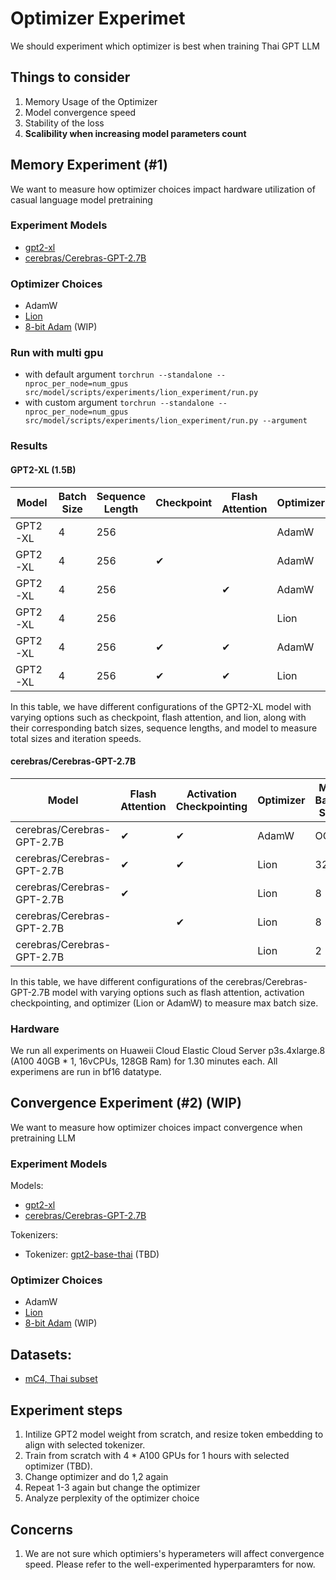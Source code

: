 # Optimizer Experimet

We should experiment which optimizer is best when training Thai GPT LLM

## Things to consider

1. Memory Usage of the Optimizer
2. Model convergence speed
3. Stability of the loss
4. **Scalibility when increasing model parameters count**

## Memory Experiment (#1)

We want to measure how optimizer choices impact hardware utilization of casual language model pretraining

### Experiment Models

- [gpt2-xl](https://huggingface.co/gpt2-xl)
- [cerebras/Cerebras-GPT-2.7B](https://huggingface.co/cerebras/Cerebras-GPT-2.7B)

### Optimizer Choices

- AdamW
- [Lion](https://twitter.com/ArYoMo/status/1633949392934772738)
- [8-bit Adam](https://www.kaggle.com/code/nbroad/8-bit-adam-optimization) (WIP)

### Run with multi gpu
- with default argument `torchrun --standalone --nproc_per_node=num_gpus src/model/scripts/experiments/lion_experiment/run.py`
- with custom argument `torchrun --standalone --nproc_per_node=num_gpus src/model/scripts/experiments/lion_experiment/run.py --argument`

### Results

#### GPT2-XL (1.5B)

| Model   | Batch Size | Sequence Length | Checkpoint | Flash Attention | Optimizer | VRAM used   | Iteration Speed |
| ------- | ---------- | --------------- | ---------- | --------------- | --------- | ----------- | --------------- |
| GPT2-XL | 4          | 256             |            |                 | AdamW     | 37.9 GB     | 4.99it/s        |
| GPT2-XL | 4          | 256             | &#10004;   |                 | AdamW     | 30.9 GB     | 3.76it/s        |
| GPT2-XL | 4          | 256             |            | &#10004;        | AdamW     | 36.6 GB     | 5.80it/s        |
| GPT2-XL | 4          | 256             |            |                 | Lion      | 33.3 GB     | 5.16it/s        |
| GPT2-XL | 4          | 256             | &#10004;   | &#10004;        | AdamW     | 28.8 GB     | 4.40it/s        |
| GPT2-XL | 4          | 256             | &#10004;   | &#10004;        | Lion      | **24.3 GB** | 4.57it/s        |

In this table, we have different configurations of the GPT2-XL model with varying options such as checkpoint, flash attention, and lion, along with their corresponding batch sizes, sequence lengths, and model to measure total sizes and iteration speeds.

#### cerebras/Cerebras-GPT-2.7B

| Model                      | Flash Attention | Activation Checkpointing | Optimizer | Max Batch Size |
| -------------------------- | --------------- | ------------------------ | --------- | -------------- |
| cerebras/Cerebras-GPT-2.7B | &#10004;        | &#10004;                 | AdamW     | OOM            |
| cerebras/Cerebras-GPT-2.7B | &#10004;        | &#10004;                 | Lion      | 32             |
| cerebras/Cerebras-GPT-2.7B | &#10004;        |                          | Lion      | 8              |
| cerebras/Cerebras-GPT-2.7B |                 | &#10004;                 | Lion      | 8              |
| cerebras/Cerebras-GPT-2.7B |                 |                          | Lion      | 2              |

In this table, we have different configurations of the cerebras/Cerebras-GPT-2.7B model with varying options such as flash attention, activation checkpointing, and optimizer (Lion or AdamW) to measure max batch size.

### Hardware

We run all experiments on Huaweii Cloud Elastic Cloud Server p3s.4xlarge.8 (A100 40GB \* 1, 16vCPUs, 128GB Ram) for 1.30 minutes each. All experimens are run in bf16 datatype.

## Convergence Experiment (#2) (WIP)

We want to measure how optimizer choices impact convergence when pretraining LLM

### Experiment Models

Models:

- [gpt2-xl](https://huggingface.co/gpt2-xl)
- [cerebras/Cerebras-GPT-2.7B](https://huggingface.co/cerebras/Cerebras-GPT-2.7B)

Tokenizers:

- Tokenizer: [gpt2-base-thai](https://huggingface.co/flax-community/gpt2-base-thai) (TBD)

### Optimizer Choices

- AdamW
- [Lion](https://twitter.com/ArYoMo/status/1633949392934772738)
- [8-bit Adam](https://www.kaggle.com/code/nbroad/8-bit-adam-optimization) (WIP)

## Datasets:

- [mC4, Thai subset](https://huggingface.co/datasets/mc4)

## Experiment steps

1. Intilize GPT2 model weight from scratch, and resize token embedding to align with selected tokenizer.
2. Train from scratch with 4 \* A100 GPUs for 1 hours with selected optimizer (TBD).
3. Change optimizer and do 1,2 again
4. Repeat 1-3 again but change the optimizer
5. Analyze perplexity of the optimizer choice

## Concerns

1. We are not sure which optimiers's hyperameters will affect convergence speed. Please refer to the well-experimented hyperparamters for now.
